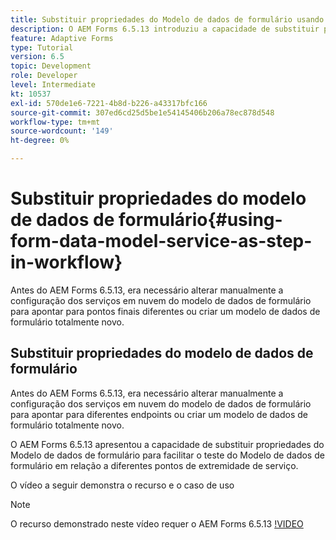 ```yaml
---
title: Substituir propriedades do Modelo de dados de formulário usando a configuração OSGi
description: O AEM Forms 6.5.13 introduziu a capacidade de substituir propriedades do modelo de dados de formulário para facilitar o teste de um modelo de dados de formulário em relação a diferentes endpoints.
feature: Adaptive Forms
type: Tutorial
version: 6.5
topic: Development
role: Developer
level: Intermediate
kt: 10537
exl-id: 570de1e6-7221-4b8d-b226-a43317bfc166
source-git-commit: 307ed6cd25d5be1e54145406b206a78ec878d548
workflow-type: tm+mt
source-wordcount: '149'
ht-degree: 0%

---
```


# Substituir propriedades do modelo de dados de formulário{#using-form-data-model-service-as-step-in-workflow}

Antes do AEM Forms 6.5.13, era necessário alterar manualmente a configuração dos serviços em nuvem do modelo de dados de formulário para apontar para pontos finais diferentes ou criar um modelo de dados de formulário totalmente novo.

## Substituir propriedades do modelo de dados de formulário

Antes do AEM Forms 6.5.13, era necessário alterar manualmente a configuração dos serviços em nuvem do modelo de dados de formulário para apontar para diferentes endpoints ou criar um modelo de dados de formulário totalmente novo.

O AEM Forms 6.5.13 apresentou a capacidade de substituir propriedades do Modelo de dados de formulário para facilitar o teste do Modelo de dados de formulário em relação a diferentes pontos de extremidade de serviço.

O vídeo a seguir demonstra o recurso e o caso de uso

>[!NOTE]
>O recurso demonstrado neste vídeo requer o AEM Forms 6.5.13
>[!VIDEO](https://video.tv.adobe.com/v/343762?quality=9&learn=on)
